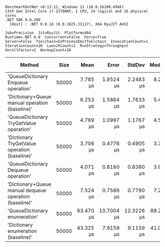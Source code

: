 ```

BenchmarkDotNet v0.13.12, Windows 11 (10.0.26100.4946)
13th Gen Intel Core i7-13700KF, 1 CPU, 24 logical and 16 physical cores
.NET SDK 9.0.200
  [Host] : .NET 8.0.18 (8.0.1825.31117), X64 RyuJIT AVX2

Job=Precision  Jit=RyuJit  Platform=X64  
Runtime=.NET 8.0  Concurrent=False  Force=True  
Server=False  Toolchain=InProcessEmitToolchain  InvocationCount=1  
IterationCount=20  LaunchCount=1  RunStrategy=Throughput  
UnrollFactor=1  WarmupCount=10  

```
| Method                                                 | Size  | Mean      | Error      | StdDev     | Median    | Min       | Max        | Ratio | RatioSD | Allocated | Alloc Ratio |
|------------------------------------------------------- |------ |----------:|-----------:|-----------:|----------:|----------:|-----------:|------:|--------:|----------:|------------:|
| &#39;QueueDictionary Enqueue operation&#39;                    | 50000 |  7.785 μs |  1.9524 μs |  2.2483 μs |  8.200 μs |  5.100 μs |  12.500 μs |  1.31 |    0.53 |   1.35 KB |        1.00 |
| &#39;Dictionary+Queue manual operation (baseline)&#39;         | 50000 |  6.253 μs |  1.5864 μs |  1.7633 μs |  5.400 μs |  4.600 μs |  10.300 μs |  1.00 |    0.00 |   1.35 KB |        1.00 |
| &#39;QueueDictionary TryGetValue operation&#39;                | 50000 |  4.789 μs |  1.0997 μs |  1.1767 μs |  4.500 μs |  3.100 μs |   7.900 μs |  0.82 |    0.21 |   1.35 KB |        1.00 |
| &#39;Dictionary TryGetValue operation (baseline)&#39;          | 50000 |  3.706 μs |  0.4776 μs |  0.4905 μs |  3.700 μs |  2.900 μs |   5.000 μs |  0.64 |    0.17 |   1.35 KB |        1.00 |
| &#39;QueueDictionary Dequeue operation&#39;                    | 50000 |  4.071 μs |  0.8160 μs |  0.8380 μs |  3.900 μs |  3.200 μs |   6.000 μs |  0.69 |    0.17 |   1.36 KB |        1.01 |
| &#39;Dictionary+Queue manual dequeue operation (baseline)&#39; | 50000 |  7.524 μs |  0.7586 μs |  0.7790 μs |  7.200 μs |  6.600 μs |   9.700 μs |  1.30 |    0.32 |   1.08 KB |        0.80 |
| &#39;QueueDictionary enumeration&#39;                          | 50000 | 93.470 μs | 10.7004 μs | 12.3226 μs | 88.250 μs | 80.500 μs | 125.500 μs | 15.73 |    3.59 |   1.38 KB |        1.02 |
| &#39;Dictionary enumeration (baseline)&#39;                    | 50000 | 43.325 μs |  7.9159 μs |  9.1159 μs | 41.000 μs | 31.900 μs |  60.600 μs |  7.21 |    2.31 |   1.33 KB |        0.98 |
